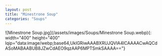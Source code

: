 ```yaml
---
layout: post
title: "Minestrone Soup"
categories: "Soups"
---
```

![Minestrone Soup.jpg](/assets/images/Soups/Minestrone Soup.webp){: width="400" height="400" lqip="data:image/webp;base64,UklGRiwAAABXRUJQVlA4ICAAAACwAQCdASoMABAABUB8JZwCdAEO9qzAAP6MPTSmkSAAAA=="}

